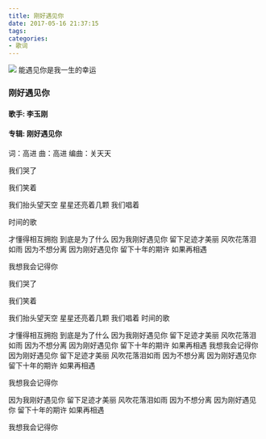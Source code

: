 ```yaml
---
title: 刚好遇见你
date: 2017-05-16 21:37:15
tags:
categories: 
- 歌词
---
```

![](https://blgo-1258469251.file.myqcloud.com/%E5%8D%83%E4%B8%8E%E5%8D%83%E5%AF%BB01.jpg)
能遇见你是我一生的幸运
<!--more-->

### 刚好遇见你

#### 歌手: 李玉刚

#### 专辑: 刚好遇见你

词：高进
曲：高进
编曲：关天天

我们哭了

我们笑着

我们抬头望天空
星星还亮着几颗
我们唱着

时间的歌

才懂得相互拥抱
到底是为了什么
因为我刚好遇见你
留下足迹才美丽
风吹花落泪如雨
因为不想分离
因为刚好遇见你
留下十年的期许
如果再相遇

我想我会记得你

我们哭了

我们笑着

我们抬头望天空
星星还亮着几颗
我们唱着
时间的歌

才懂得相互拥抱
到底是为了什么
因为我刚好遇见你
留下足迹才美丽
风吹花落泪如雨
因为不想分离
因为刚好遇见你
留下十年的期许
如果再相遇
我想我会记得你
因为刚好遇见你
留下足迹才美丽
风吹花落泪如雨
因为不想分离
因为刚好遇见你
留下十年的期许
如果再相遇

我想我会记得你

因为我刚好遇见你
留下足迹才美丽
风吹花落泪如雨
因为不想分离
因为刚好遇见你
留下十年的期许
如果再相遇

我想我会记得你
